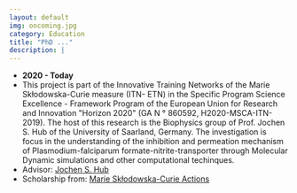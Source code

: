 ```yaml
---
layout: default
img: oncoming.jpg
category: Education
title: "PhD ..."
description: |
---
```


* __2020 - Today__
* This project is part of the Innovative Training Networks of the Marie Skłodowska-Curie measure (ITN- ETN) in the Specific Program Science Excellence - Framework Program of the European Union for Research and Innovation "Horizon 2020" (GA N ° 860592, H2020-MSCA-ITN-2019). The host of this research is the Biophysics group of Prof. Jochen S. Hub of the University of Saarland, Germany. The investigation is focus in the understanding of the inhibition and permeation mechanism of Plasmodium-falciparum formate-nitrite-transporter through Molecular Dynamic simulations and other computational techinques.
* Advisor: [Jochen S. Hub](https://biophys.uni-saarland.de/jochen.html)
* Scholarship from: [Marie Skłodowska-Curie Actions](https://marie-sklodowska-curie-actions.ec.europa.eu/)
